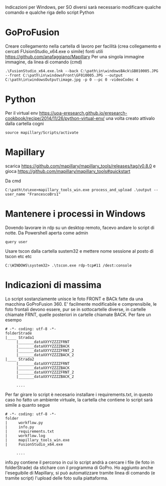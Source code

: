 Indicazioni per Windows, per SO diversi sarà necessario modificare qualche comando e qualche riga dello script Python
# GoProFusion

Creare collegamento nella cartella di lavoro per facilità (crea collegamento e cercati FUsionStudio_x64.exe o simile)
fonti utili https://github.com/anafaggiano/Mapillary
Per una singola immagine immagine, da linea di comando (cmd)
```
.\FusionStudio_x64.exe.lnk --back C:\path\in\windowsBAck\GB010005.JPG --front C:\path\in\windowsFront\GF010005.JPG --output C:\path\in\windowsOutput\image.jpg -p 0 --pc 0 -videoCodec 4
```

# Python

Per il virtual env https://uoa-eresearch.github.io/eresearch-cookbook/recipe/2014/11/26/python-virtual-env/
una volta creato attivalo dalla cartella cogni
```
source mapillary/Scripts/activate
```

# Mapillary

scarica https://github.com/mapillary/mapillary_tools/releases/tag/v0.8.0
e gioca https://github.com/mapillary/mapillary_tools#quickstart

Da cmd
```
C:\path\to\exe>mapillary_tools_win.exe process_and_upload .\output --user_name "FrancescoBrs1"
```

# Mantenere i processi in Windows

Dovendo lavorare in rdp su un desktop remoto, facevo andare lo script di notte.
Da Powershell aperta come admin
```
query user
```
Usare tscon dalla cartella sustem32 e mettere nome sessione al posto di tscon etc etc
 ```
 C:\WINDOWS\system32> .\tscon.exe rdp-tcp#11 /dest:console
 ```
# Indicazioni di massima

Lo script sostanziamente unisce le foto FRONT e BACk fatte da una macchina GoProFusion 360. E' facilmente modificabile e comprensibile, le foto frontali devono essere, pur se in sottocartelle diverse, in cartelle chiamate FRNT, quelle posteriori in cartelle chiamate BACK. Per fare un esempo

```
# -*- coding: utf-8 -*-
folderStrade
|____ Strada1
     |_______dataXXYYZZZZFRNT
     |_______dataXXYYZZZZBACK
     |_______dataXXYYZZZZFRNT_2
     |_______dataXXYYZZZZBACK_2
|____ Strada2
     |_______dataXXYYZZZZFRNT
     |_______dataXXYYZZZZBACK
     |_______dataXXYYZZZZFRNT_2
     |_______dataXXYYZZZZBACK_2

     ....

```

Per far girare lo script è necesario installare i requirements.txt, in questo caso ho fatto un ambiente virtuale, la cartella che contiene lo script sarà simile a quanto segue

```
# -*- coding: utf-8 -*-
folder
|     workflow.py
|     info.py
|     requirements.txt
|     workflow.log
|     mapillary_tools_win.exe
|     FusionStudio_x64.exe

     ....

```
info.py contiene il percorso in cui lo script andrà a cercare i file (le foto in folderStrade) da stichare con il programma di GoPro.
Ho aggiunto anche l'eseguibile di Mapillary, si può automatizzare tramite linea di comando (e tramite script) l'upload delle foto sulla piattaforma.
